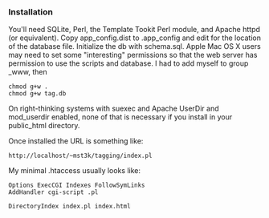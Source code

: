 ### Installation

You'll need SQLite, Perl, the Template Tookit Perl module, and Apache httpd (or equivalent). Copy
app_config.dist to .app_config and edit for the location of the database file. Initialize the db with
schema.sql. Apple Mac OS X users may need to set some "interesting" permissions so that the web server has
permission to use the scripts and database. I had to add myself to group _www, then

```
chmod g+w .
chmod g+w tag.db
```

On right-thinking systems with suexec and Apache UserDir and mod_userdir enabled, none of that is necessary if
you install in your public_html directory.

Once installed the URL is something like:

`
http://localhost/~mst3k/tagging/index.pl
`

My minimal .htaccess usually looks like:

```
Options ExecCGI Indexes FollowSymLinks
AddHandler cgi-script .pl

DirectoryIndex index.pl index.html
```
